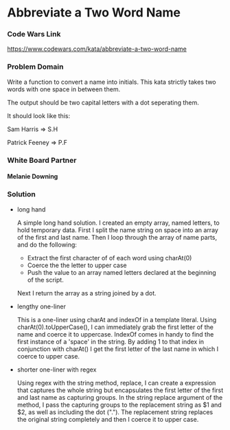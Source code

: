 # Abbreviate a Two Word Name

### Code Wars Link

https://www.codewars.com/kata/abbreviate-a-two-word-name

### Problem Domain

Write a function to convert a name into initials. This kata strictly takes two words with one space in between them.

The output should be two capital letters with a dot seperating them.

It should look like this:

Sam Harris => S.H

Patrick Feeney => P.F

### White Board Partner

  #### Melanie Downing

### Solution


- long hand

    A simple long hand solution. I created an empty array, named letters, to hold temporary data.  First I split the name string on space into an array of the first and last name.  Then I loop through the array of name parts, and do the following:

    - Extract the first character of of each word using charAt(0)
    - Coerce the the letter to upper case
    - Push the value to an array named letters declared at the beginning of the script.

    Next I return the array as a string joined by a dot.

- lengthy one-liner

    This is a one-liner using charAt and indexOf in a template literal.  Using charAt(0).toUpperCase(), I can immediately grab the first letter of the name and coerce it to uppercase. IndexOf comes in handy to find the first instance of a 'space' in the string.  By adding 1 to that index in conjunction with charAt() I get the first letter of the last name in which I coerce to upper case.

- shorter one-liner with regex

    Using regex with the string method, replace, I can create a expression that captures the whole string but encapsulates the first letter of the first and last name as capturing groups.  In the string replace argument of the method, I pass the capturing groups to the replacement string as $1 and $2, as well as including the dot (".").  The replacement string replaces the original string completely and then I coerce it to upper case.

